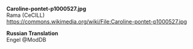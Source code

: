 **Caroline-pontet-p1000527.jpg**\
Rama (CeCILL)\
https://commons.wikimedia.org/wiki/File:Caroline-pontet-p1000527.jpg

**Russian Translation**\
Еngel @ModDB

